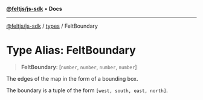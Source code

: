 [**@feltjs/js-sdk**](../../README.md) • **Docs**

***

[@feltjs/js-sdk](../../modules.md) / [types](../README.md) / FeltBoundary

# Type Alias: FeltBoundary

> **FeltBoundary**: [`number`, `number`, `number`, `number`]

The edges of the map in the form of a bounding box.

The boundary is a tuple of the form `[west, south, east, north]`.
